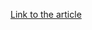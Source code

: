 [Link to the article](https://blog.eclecticiq.com/cti-trends-2019-and-predictions-for-2020?hsLang=en)
